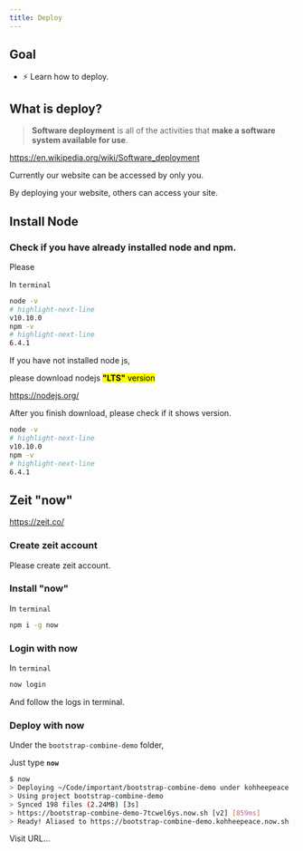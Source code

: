```yaml
---
title: Deploy
---
```


## Goal
- ⚡ Learn how to deploy.

## What is deploy?
> **Software deployment** is all of the activities that **make a software system available for use**.

https://en.wikipedia.org/wiki/Software_deployment

Currently our website can be accessed by only you.

By deploying your website, others can access your site.


## Install Node

### Check if you have already installed node and npm.

Please

In `terminal`
```sh
node -v
# highlight-next-line
v10.10.0
npm -v
# highlight-next-line
6.4.1
```

If you have not installed node js,

please download nodejs <mark>**"LTS"** version</mark>

https://nodejs.org/


After you finish download, please check if it shows version.

```sh
node -v
# highlight-next-line
v10.10.0
npm -v
# highlight-next-line
6.4.1
```

## Zeit "now"
https://zeit.co/

### Create zeit account
Please create zeit account.

### Install "now"

In `terminal`
```sh
npm i -g now
```


### Login with now
In `terminal`

```sh
now login
```

And follow the logs in terminal.

### Deploy with now

Under the `bootstrap-combine-demo` folder,

Just type **`now`**

```sh title="terminal"
$ now
> Deploying ~/Code/important/bootstrap-combine-demo under kohheepeace
> Using project bootstrap-combine-demo
> Synced 198 files (2.24MB) [3s]
> https://bootstrap-combine-demo-7tcwel6ys.now.sh [v2] [859ms]
> Ready! Aliased to https://bootstrap-combine-demo.kohheepeace.now.sh [in clipboard] [5s]
```

Visit URL...
